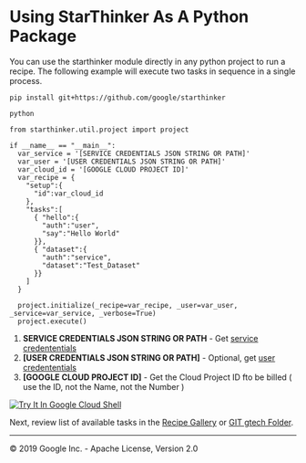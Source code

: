 # Using StarThinker As A Python Package

You can use the starthinker module directly in any python project to run a recipe. The following
example will execute two tasks in sequence in a single process.

```
pip install git+https://github.com/google/starthinker
```
```
python
```
```
from starthinker.util.project import project
  
if __name__ == "__main__":
  var_service = '[SERVICE CREDENTIALS JSON STRING OR PATH]'
  var_user = '[USER CREDENTIALS JSON STRING OR PATH]'
  var_cloud_id = '[GOOGLE CLOUD PROJECT ID]'
  var_recipe = {
    "setup":{
      "id":var_cloud_id
    },
    "tasks":[
      { "hello":{
        "auth":"user",
        "say":"Hello World"
      }},
      { "dataset":{
        "auth":"service",
        "dataset":"Test_Dataset"
      }}
    ]
  }

  project.initialize(_recipe=var_recipe, _user=var_user, _service=var_service, _verbose=True)
  project.execute()
```

  1. **SERVICE CREDENTIALS JSON STRING OR PATH** - Get [service credententials](cloud_service.md) 
  1. **[USER CREDENTIALS JSON STRING OR PATH]** - Optional, get [user credententials](cloud_client_installed.md) 
  1. **[GOOGLE CLOUD PROJECT ID]** - Get the Cloud Project ID fto be billed ( use the ID, not the Name, not the Number )


[![Try It In Google Cloud Shell](http://gstatic.com/cloudssh/images/open-btn.svg)](https://console.cloud.google.com/cloudshell/editor?cloudshell_git_repo=https%3A%2F%2Fgithub.com%2Fgoogle%2Fstarthinker&cloudshell_tutorial=tutorials/deploy_package.md)

Next, review list of available tasks in the [Recipe Gallery](https://google.github.io/starthinker/code/#code-tasks) or [GIT gtech Folder](../starthinker/gtech/).

---
&copy; 2019 Google Inc. - Apache License, Version 2.0

